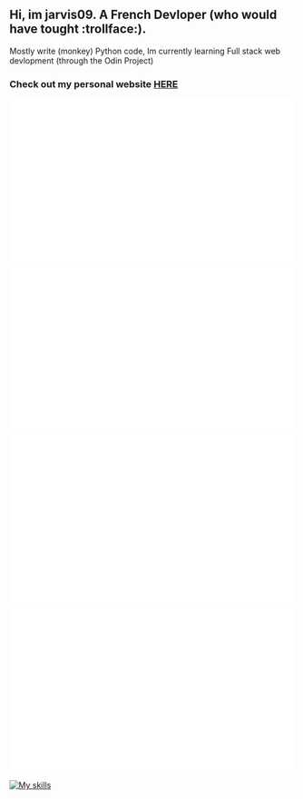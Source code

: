 ## Hi, im **jarvis09**. A French Devloper (who would have tought :trollface:).

Mostly write (monkey) Python code,
Im currently learning Full stack web devlopment (through the Odin Project)

### Check out my personal website [HERE](https://jarvis09.com)

![](https://raw.githubusercontent.com/jarvis09-yann/github-stats/master/generated/overview.svg#gh-dark-mode-only)
![](https://raw.githubusercontent.com/jarvis09-yann/github-stats/master/generated/overview.svg#gh-light-mode-only)
![](https://raw.githubusercontent.com/jarvis09-yann/github-stats/master/generated/languages.svg#gh-dark-mode-only)
![](https://raw.githubusercontent.com/jarvis09-yann/github-stats/master/generated/languages.svg#gh-light-mode-only)

[![My skills](https://skillicons.dev/icons?i=js,html,css,python,linux,git)](https://jarvis09.com)

